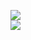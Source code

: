 [![](https://img.shields.io/badge/Made%20With-Github%20Spray-lightgrey.svg?style=for-the-badge&logo=github)](https://github.com/Annihil/github-spray#14887)  
[![](https://i.imgur.com/2DrTn0Z.gif)](https://github.com/Annihil/github-spray)